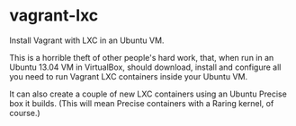 vagrant-lxc
===========

Install Vagrant with LXC in an Ubuntu VM.

This is a horrible theft of other people's hard work, that, when run in an 
Ubuntu 13.04 VM in VirtualBox, should download, install and configure all you 
need to run Vagrant LXC containers inside your Ubuntu VM.

It can also create a couple of new LXC containers using an Ubuntu Precise box 
it builds. (This will mean Precise containers with a Raring kernel, of course.)

